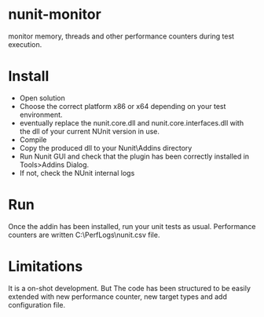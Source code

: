 nunit-monitor
=============

monitor memory, threads and other performance counters during test execution.

Install
=======
- Open solution
- Choose the correct platform x86 or x64 depending on your test environment.
- eventually replace the nunit.core.dll and nunit.core.interfaces.dll with the dll of your current NUnit version in use.
- Compile
- Copy the produced dll to your Nunit\Addins directory
- Run Nunit GUI and check that the plugin has been correctly installed in Tools>Addins Dialog.
- If not, check the NUnit internal logs

Run
===
Once the addin has been installed, run your unit tests as usual. 
Performance counters are written C:\PerfLogs\nunit.csv file.

Limitations
===========
It is a on-shot development. But The code has been structured to be easily extended with new performance counter, new target types and add configuration file.
